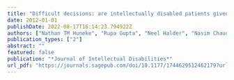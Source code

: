 ```yaml
---
title: "Difficult decisions: are intellectually disabled patients given enough information to consent to medical treatment?"
date: 2012-01-01
publishDate: 2022-08-17T16:14:23.794922Z
authors: ["Nathan TM Huneke", "Rupa Gupta", "Neel Halder", "Nasim Chaudhry"]
publication_types: ["2"]
abstract: ""
featured: false
publication: "*Journal of Intellectual Disabilities*"
url_pdf: "https://journals.sagepub.com/doi/10.1177/1744629512462179?url_ver=Z39.88-2003&rfr_id=ori%3Arid%3Acrossref.org&rfr_dat=cr_pub%3Dpubmed& https://journals.sagepub.com/doi/10.1177/1744629512462179?url_ver=Z39.88-2003&rfr_id=ori:rid:crossref.org&rfr_dat=cr_pub%3dpubmed"
---
```


